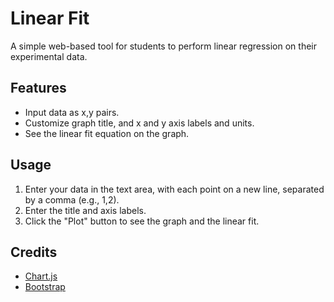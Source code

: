 # Linear Fit

A simple web-based tool for students to perform linear regression on their experimental data.

## Features

*   Input data as x,y pairs.
*   Customize graph title, and x and y axis labels and units.
*   See the linear fit equation on the graph.

## Usage

1.  Enter your data in the text area, with each point on a new line, separated by a comma (e.g., 1,2).
2.  Enter the title and axis labels.
3.  Click the "Plot" button to see the graph and the linear fit.

## Credits

*   [Chart.js](https://www.chartjs.org/)
*   [Bootstrap](https://getbootstrap.com/)
